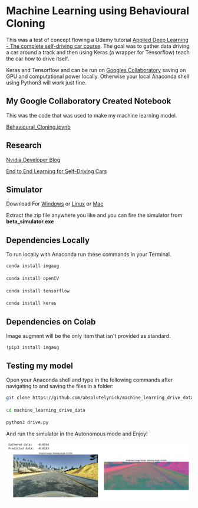 # Machine Learning using Behavioural Cloning

This was a test of concept flowing a Udemy tutorial [Applied Deep Learning - The complete self-driving car course](https://www.udemy.com/applied-deep-learningtm-the-complete-self-driving-car-course). The goal was to gather data driving a car around a track and then using Keras (a wrapper for Tensorflow) teach the car how to drive itself.

Keras and Tensorflow and can be run on [Googles Collaboratory](https://colab.research.google.com) saving on GPU and computational power locally. Otherwise your local Anaconda shell using Python3 will work just fine.

## My Google Collaboratory Created Notebook

This was the code that was used to make my machine learning model.

[Behavioural_Cloning.ipynb](https://github.com/absolutelynick/machine_learning_drive_data/blob/master/Behavioural_Cloning.ipynb)

## Research

[Nvidia Developer Blog](https://devblogs.nvidia.com/deep-learning-self-driving-cars/)

[End to End Learning for Self-Driving Cars](https://images.nvidia.com/content/tegra/automotive/images/2016/solutions/pdf/end-to-end-dl-using-px.pdf)

## Simulator

Download For [Windows](https://d17h27t6h515a5.cloudfront.net/topher/2017/February/58983318_beta-simulator-windows/beta-simulator-windows.zip) or [Linux](https://d17h27t6h515a5.cloudfront.net/topher/2017/February/58983558_beta-simulator-linux/beta-simulator-linux.zip) or [Mac](https://d17h27t6h515a5.cloudfront.net/topher/2017/February/58983385_beta-simulator-mac/beta-simulator-mac.zip)

Extract the zip file anywhere you like and you can fire the simulator from **beta_simulator.exe**

## Dependencies Locally

To run locally with Anaconda run these commands in your Terminal.

```bash
conda install imgaug

conda install openCV

conda install tensorflow

conda install keras
```


## Dependencies on Colab

Image augment will be the only item that isn't provided as standard.

```
!pip3 install imgaug
```

## Testing my model

Open your Anaconda shell and type in the following commands after navigating to and saving the files in a folder:

```bash
git clone https://github.com/absolutelynick/machine_learning_drive_data

cd machine_learning_drive_data

python3 drive.py
```

And run the simulator in the Autonomous mode and Enjoy!

![](/image_data/prediction.PNG "The Prediction from my model")
